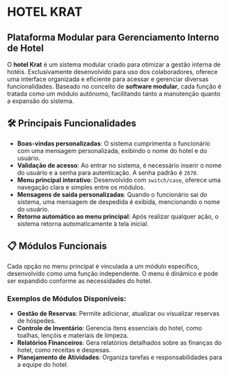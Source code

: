 # HOTEL KRAT
## Plataforma Modular para Gerenciamento Interno de Hotel

O **hotel Krat** é um sistema modular criado para otimizar a gestão interna de hotéis. Exclusivamente desenvolvido para uso dos colaboradores, oferece uma interface organizada e eficiente para acessar e gerenciar diversas funcionalidades. Baseado no conceito de **software modular**, cada função é tratada como um módulo autônomo, facilitando tanto a manutenção quanto a expansão do sistema.

## 🛠️ Principais Funcionalidades

- **Boas-vindas personalizadas**: O sistema cumprimenta o funcionário com uma mensagem personalizada, exibindo o nome do hotel e do usuário.
- **Validação de acesso**: Ao entrar no sistema, é necessário inserir o nome do usuário e a senha para autenticação. A senha padrão é `2678`.
- **Menu principal interativo**: Desenvolvido com `switch/case`, oferece uma navegação clara e simples entre os módulos.
- **Mensagens de saída personalizadas**: Quando o funcionário sai do sistema, uma mensagem de despedida é exibida, mencionando o nome do usuário.
- **Retorno automático ao menu principal**: Após realizar qualquer ação, o sistema retorna automaticamente à tela inicial.

## 📋 Módulos Funcionais

Cada opção no menu principal é vinculada a um módulo específico, desenvolvido como uma função independente. O menu é dinâmico e pode ser expandido conforme as necessidades do hotel.

### Exemplos de Módulos Disponíveis:
- **Gestão de Reservas**: Permite adicionar, atualizar ou visualizar reservas de hóspedes.
- **Controle de Inventário**: Gerencia itens essenciais do hotel, como toalhas, lençóis e materiais de limpeza.
- **Relatórios Financeiros**: Gera relatórios detalhados sobre as finanças do hotel, como receitas e despesas.
- **Planejamento de Atividades**: Organiza tarefas e responsabilidades para a equipe do hotel.
